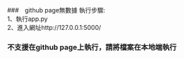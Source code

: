 ###　github page無數據
執行步驟:  
1、執行app.py  
2、進入網址http://127.0.0.1:5000/  
### 不支援在github page上執行，請將檔案在本地端執行